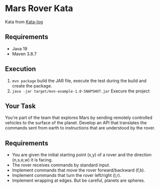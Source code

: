 # Mars Rover Kata

Kata from [Kata-log](https://kata-log.rocks/mars-rover-kata)

## Requirements

- Java 19
- Maven 3.8.7

## Execution

1. `mvn package` build the JAR file, execute the test during the build and create the package.
2. `java -jar target/mvn-example-1.0-SNAPSHOT.jar` Execure the project

## Your Task

You’re part of the team that explores Mars by sending remotely controlled vehicles to the surface of the planet. Develop an API that translates the commands sent from earth to instructions that are understood by the rover.

## Requirements

- You are given the initial starting point (x,y) of a rover and the direction (n,s,e,w) it is facing.
- The rover receives commands by standard input.
- Implement commands that move the rover forward/backward (f,b).
- Implement commands that turn the rover left/right (l,r).
- Implement wrapping at edges. But be careful, planets are spheres.
